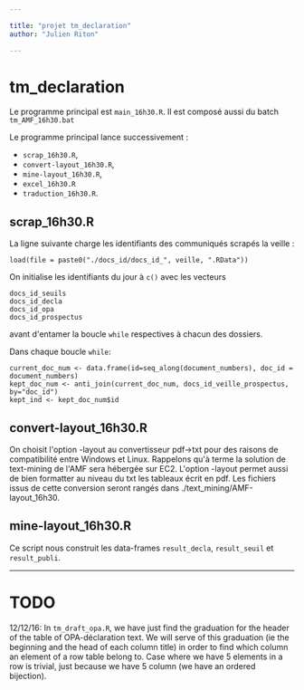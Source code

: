 ```yaml
---

title: "projet tm_declaration"
author: "Julien Riton"

---
```


# tm_declaration
Le programme principal est `main_16h30.R`.
Il est composé aussi du batch `tm_AMF_16h30.bat`

Le programme principal lance successivement :

* `scrap_16h30.R`,
* `convert-layout_16h30.R`,
* `mine-layout_16h30.R`,
* `excel_16h30.R`
* `traduction_16h30.R`.

## scrap_16h30.R
La ligne suivante charge les identifiants des communiqués scrapés la veille :
```
load(file = paste0("./docs_id/docs_id_", veille, ".RData"))
```
On initialise les identifiants du jour à `c()` avec les vecteurs
```
docs_id_seuils
docs_id_decla
docs_id_opa
docs_id_prospectus
```
avant d'entamer la boucle `while` respectives à chacun des dossiers.

Dans chaque boucle `while`:
```
current_doc_num <- data.frame(id=seq_along(document_numbers), doc_id = document_numbers)
kept_doc_num <- anti_join(current_doc_num, docs_id_veille_prospectus, by="doc_id")
kept_ind <- kept_doc_num$id
```


## convert-layout_16h30.R
On choisit l'option -layout au convertisseur pdf->txt pour des raisons de compatibilité entre Windows et Linux.
Rappelons qu'à terme la solution de text-mining de l'AMF sera hébergée sur EC2.
L'option -layout permet aussi de bien formatter au niveau du txt les tableaux écrit en pdf.
Les fichiers issus de cette conversion seront rangés dans ./text_mining/AMF-layout_16h30.


## mine-layout_16h30.R
Ce script nous construit les data-frames `result_decla`, `result_seuil` et `result_publi`.

---
# TODO
12/12/16:
In `tm_draft_opa.R`, we have just find the graduation for the header of the table of OPA-déclaration text.
We will serve of this graduation (ie the beginning and the head of each column title) in order to find which column
an element of a row table belong to.
Case where we have 5 elements in a row is trivial, just because we have 5 column (we have an ordered bijection).
